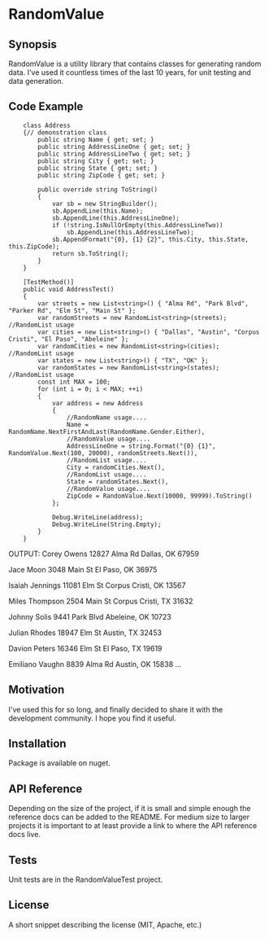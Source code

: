 # RandomValue

## Synopsis

RandomValue is a utility library that contains classes for generating random data. I've used it countless times of the last 10 years, for unit testing and data generation.

## Code Example

		class Address
		{// demonstration class
			public string Name { get; set; }
			public string AddressLineOne { get; set; }
			public string AddressLineTwo { get; set; }
			public string City { get; set; }
			public string State { get; set; }
			public string ZipCode { get; set; }

			public override string ToString()
			{
				var sb = new StringBuilder();
				sb.AppendLine(this.Name);
				sb.AppendLine(this.AddressLineOne);
				if (!string.IsNullOrEmpty(this.AddressLineTwo))
					sb.AppendLine(this.AddressLineTwo);
				sb.AppendFormat("{0}, {1} {2}", this.City, this.State, this.ZipCode);
				return sb.ToString();
			}
		}

		[TestMethod()]
		public void AddressTest()
		{
			var streets = new List<string>() { "Alma Rd", "Park Blvd", "Parker Rd", "Elm St", "Main St" };
			var randomStreets = new RandomList<string>(streets);  //RandomList usage
			var cities = new List<string>() { "Dallas", "Austin", "Corpus Cristi", "El Paso", "Abeleine" };
			var randomCities = new RandomList<string>(cities);    //RandomList usage
			var states = new List<string>() { "TX", "OK" };
			var randomStates = new RandomList<string>(states);    //RandomList usage
			const int MAX = 100;
			for (int i = 0; i < MAX; ++i)
			{
				var address = new Address
				{
					//RandomName usage....
					Name = RandomName.NextFirstAndLast(RandomName.Gender.Either), 
					//RandomValue usage....
					AddressLineOne = string.Format("{0} {1}", RandomValue.Next(100, 20000), randomStreets.Next()),
					//RandomList usage....
					City = randomCities.Next(),
					//RandomList usage....
					State = randomStates.Next(),
					//RandomValue usage....
					ZipCode = RandomValue.Next(10000, 99999).ToString()
				};

				Debug.WriteLine(address);
				Debug.WriteLine(String.Empty);
			}
		}

OUTPUT: 
Corey Owens
12827 Alma Rd
Dallas, OK 67959

Jace Moon
3048 Main St
El Paso, OK 36975

Isaiah Jennings
11081 Elm St
Corpus Cristi, OK 13567

Miles Thompson
2504 Main St
Corpus Cristi, TX 31632

Johnny Solis
9441 Park Blvd
Abeleine, OK 10723

Julian Rhodes
18947 Elm St
Austin, TX 32453

Davion Peters
16346 Elm St
El Paso, TX 19619

Emiliano Vaughn
8839 Alma Rd
Austin, OK 15838
...


## Motivation

I've used this for so long, and finally decided to share it with the development community. 
I hope you find it useful.

## Installation

Package is available on nuget.

## API Reference

Depending on the size of the project, if it is small and simple enough the reference docs can be added to the README. For medium size to larger projects it is important to at least provide a link to where the API reference docs live.

## Tests

Unit tests are in the RandomValueTest project.


## License

A short snippet describing the license (MIT, Apache, etc.)
